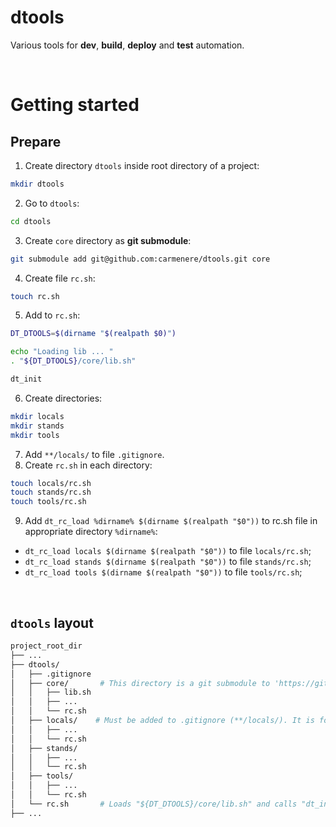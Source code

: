 # dtools
Various tools for **dev**, **build**, **deploy** and **test** automation.<br>

<br>

# Getting started
## Prepare
1. Create directory `dtools` inside root directory of a project:
```bash
mkdir dtools
```
2. Go to `dtools`:
```bash
cd dtools
```
3. Create `core` directory as **git submodule**:
```bash
git submodule add git@github.com:carmenere/dtools.git core
```
4. Create file `rc.sh`:
```bash
touch rc.sh
```
5. Add to `rc.sh`:
```bash
DT_DTOOLS=$(dirname "$(realpath $0)")

echo "Loading lib ... "
. "${DT_DTOOLS}/core/lib.sh"

dt_init
```
6. Create directories:
```bash
mkdir locals
mkdir stands
mkdir tools
```
7. Add `**/locals/` to file `.gitignore`.
8. Create `rc.sh` in each directory:
```bash
touch locals/rc.sh
touch stands/rc.sh
touch tools/rc.sh
```
9. Add `dt_rc_load %dirname% $(dirname $(realpath "$0"))` to rc.sh file in appropriate directory `%dirname%`:
- `dt_rc_load locals $(dirname $(realpath "$0"))` to file `locals/rc.sh`;
- `dt_rc_load stands $(dirname $(realpath "$0"))` to file `stands/rc.sh`;
- `dt_rc_load tools $(dirname $(realpath "$0"))` to file `tools/rc.sh`;

<br>

## `dtools` layout
```bash
project_root_dir
├── ...
├── dtools/
│   ├── .gitignore
│   ├── core/       # This directory is a git submodule to 'https://github.com/carmenere/dtools' project.
│   │   ├── lib.sh
│   │   ├── ...
│   │   └── rc.sh
│   ├── locals/    # Must be added to .gitignore (**/locals/). It is for overwriting project defaults in local devel environment.
│   │   ├── ...
│   │   └── rc.sh
│   ├── stands/
│   │   ├── ...
│   │   └── rc.sh
│   ├── tools/
│   │   ├── ...
│   │   └── rc.sh
│   └── rc.sh       # Loads "${DT_DTOOLS}/core/lib.sh" and calls "dt_init" function.
├── ...
```

<br>